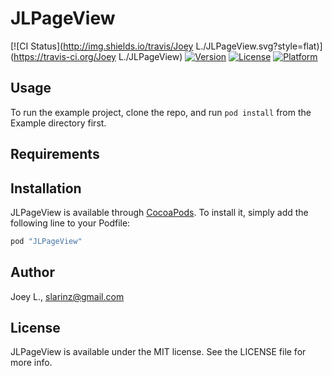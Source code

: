 # JLPageView

[![CI Status](http://img.shields.io/travis/Joey L./JLPageView.svg?style=flat)](https://travis-ci.org/Joey L./JLPageView)
[![Version](https://img.shields.io/cocoapods/v/JLPageView.svg?style=flat)](http://cocoapods.org/pods/JLPageView)
[![License](https://img.shields.io/cocoapods/l/JLPageView.svg?style=flat)](http://cocoapods.org/pods/JLPageView)
[![Platform](https://img.shields.io/cocoapods/p/JLPageView.svg?style=flat)](http://cocoapods.org/pods/JLPageView)

## Usage

To run the example project, clone the repo, and run `pod install` from the Example directory first.

## Requirements

## Installation

JLPageView is available through [CocoaPods](http://cocoapods.org). To install
it, simply add the following line to your Podfile:

```ruby
pod "JLPageView"
```

## Author

Joey L., slarinz@gmail.com

## License

JLPageView is available under the MIT license. See the LICENSE file for more info.
